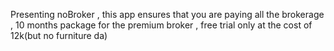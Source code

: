 Presenting noBroker , this app ensures that you are paying all the brokerage , 10 months package for the premium broker , free trial only at the cost of 12k(but no furniture da)
